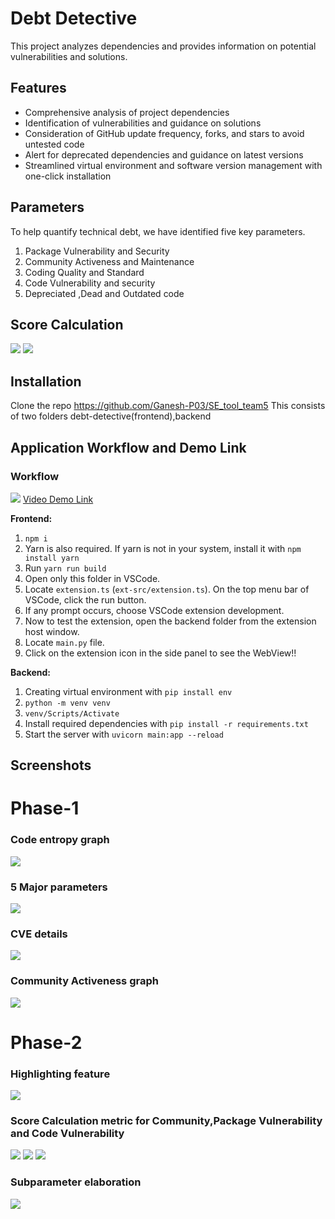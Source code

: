 # Debt Detective

This project analyzes dependencies and provides information on potential vulnerabilities and solutions.

## Features

- Comprehensive analysis of project dependencies
- Identification of vulnerabilities and guidance on solutions
- Consideration of GitHub update frequency, forks, and stars to avoid untested code
- Alert for deprecated dependencies and guidance on latest versions
- Streamlined virtual environment and software version management with one-click installation

## Parameters

To help quantify technical debt, we have identified five key parameters.

1. Package Vulnerability and Security
2. Community Activeness and Maintenance
3. Coding Quality and Standard
4. Code Vulnerability and security
5. Depreciated ,Dead and Outdated code

## Score Calculation

<p>
    <img src="Images/packageVulnerability.png">
    <img src="Images/communityActiveness.png">

</p>

## Installation

Clone the repo https://github.com/Ganesh-P03/SE_tool_team5
This consists of two folders debt-detective(frontend),backend
## Application Workflow and Demo Link
<p>
<h3>Workflow</h3>
<img src="Images/se_tool.png">
<a href="https://drive.google.com/drive/folders/1WpXMCYlj5d5_8FICxHY0pPufr7hZ7Mrq">Video Demo Link</a>
</p>

**Frontend:**

1. `npm i`
2. Yarn is also required. If yarn is not in your system, install it with `npm install yarn`
3. Run `yarn run build`
4. Open only this folder in VSCode.
5. Locate `extension.ts` (`ext-src/extension.ts`). On the top menu bar of VSCode, click the run button.
6. If any prompt occurs, choose VSCode extension development.
7. Now to test the extension, open the backend folder from the extension host window.
8. Locate `main.py` file.
9. Click on the extension icon in the side panel to see the WebView!!

**Backend:**

1. Creating virtual environment with `pip install env`
2. `python -m venv venv`
3. `venv/Scripts/Activate`
4. Install required dependencies with `pip install -r requirements.txt`
5. Start the server with `uvicorn main:app --reload`

## Screenshots

<p>
<h1>Phase-1</h1>
<h3>Code entropy graph</h3>
    <img src="Images/codeEntropyGraph.png">
<h3>5 Major parameters</h3>
    <img src="Images/colorCoding.png">
<h3>CVE details</h3>
    <img src="Images/CVE.png">
 <h3>Community Activeness graph</h3>
<img src="Images/activeness.png">
<h1>Phase-2</h1>
<h3>Highlighting feature</h3>
<img src="Images/code_highlighting.png">
<h3>Score Calculation metric for Community,Package Vulnerability and Code Vulnerability </h3>
    <img src="Images/com_score.png">
     <img src="Images/exp_Score.png">
    <img src="Images/vul_score.png">
<h3>Subparameter elaboration</h3>
 <img src="Images/comunity_sub.png">
</p>
